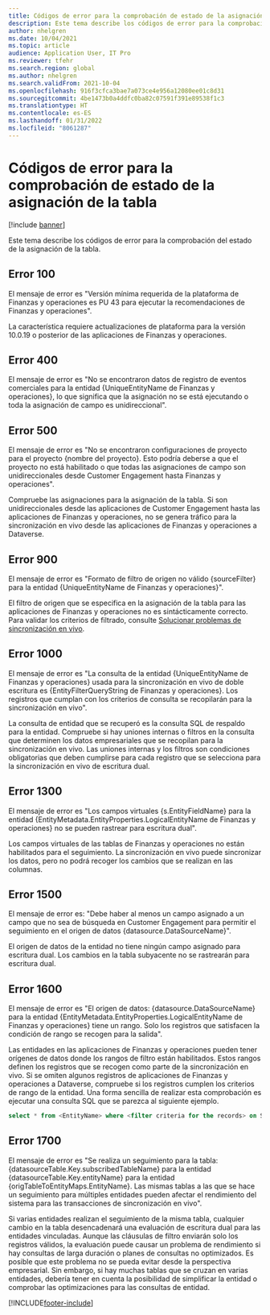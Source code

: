 ```yaml
---
title: Códigos de error para la comprobación de estado de la asignación de la tabla
description: Este tema describe los códigos de error para la comprobación del estado de la asignación de la tabla.
author: nhelgren
ms.date: 10/04/2021
ms.topic: article
audience: Application User, IT Pro
ms.reviewer: tfehr
ms.search.region: global
ms.author: nhelgren
ms.search.validFrom: 2021-10-04
ms.openlocfilehash: 916f3cfca3bae7a073ce4e956a12080ee01c8d31
ms.sourcegitcommit: 4be1473b0a4ddfc0ba82c07591f391e89538f1c3
ms.translationtype: HT
ms.contentlocale: es-ES
ms.lasthandoff: 01/31/2022
ms.locfileid: "8061287"
---
```

# <a name="errors-codes-for-the-table-map-health-check"></a>Códigos de error para la comprobación de estado de la asignación de la tabla

[!include [banner](../../includes/banner.md)]



Este tema describe los códigos de error para la comprobación del estado de la asignación de la tabla.

## <a name="error-100"></a>Error 100

El mensaje de error es "Versión mínima requerida de la plataforma de Finanzas y operaciones es PU 43 para ejecutar la recomendaciones de Finanzas y operaciones".

La característica requiere actualizaciones de plataforma para la versión 10.0.19 o posterior de las aplicaciones de Finanzas y operaciones.

## <a name="error-400"></a>Error 400

El mensaje de error es "No se encontraron datos de registro de eventos comerciales para la entidad \{UniqueEntityName de Finanzas y operaciones\}, lo que significa que la asignación no se está ejecutando o toda la asignación de campo es unidireccional".

## <a name="error-500"></a>Error 500

El mensaje de error es "No se encontraron configuraciones de proyecto para el proyecto \{nombre del proyecto\}. Esto podría deberse a que el proyecto no está habilitado o que todas las asignaciones de campo son unidireccionales desde Customer Engagement hasta Finanzas y operaciones".

Compruebe las asignaciones para la asignación de la tabla. Si son unidireccionales desde las aplicaciones de Customer Engagement hasta las aplicaciones de Finanzas y operaciones, no se genera tráfico para la sincronización en vivo desde las aplicaciones de Finanzas y operaciones a Dataverse.

## <a name="error-900"></a>Error 900

El mensaje de error es "Formato de filtro de origen no válido \{sourceFilter\} para la entidad \{UniqueEntityName de Finanzas y operaciones\}".

El filtro de origen que se especifica en la asignación de la tabla para las aplicaciones de Finanzas y operaciones no es sintácticamente correcto. Para validar los criterios de filtrado, consulte [Solucionar problemas de sincronización en vivo](dual-write-troubleshooting-live-sync.md#live-synchronization-issues-that-are-caused-by-incorrect-query-filter-syntax-on-the-dual-write-maps).

## <a name="error-1000"></a>Error 1000

El mensaje de error es "La consulta de la entidad \{UniqueEntityName de Finanzas y operaciones\} usada para la sincronización en vivo de doble escritura es \{EntityFilterQueryString de Finanzas y operaciones\}. Los registros que cumplan con los criterios de consulta se recopilarán para la sincronización en vivo".

La consulta de entidad que se recuperó es la consulta SQL de respaldo para la entidad. Compruebe si hay uniones internas o filtros en la consulta que determinen los datos empresariales que se recopilan para la sincronización en vivo. Las uniones internas y los filtros son condiciones obligatorias que deben cumplirse para cada registro que se selecciona para la sincronización en vivo de escritura dual.

## <a name="error-1300"></a>Error 1300

El mensaje de error es "Los campos virtuales \{s.EntityFieldName\} para la entidad \{EntityMetadata.EntityProperties.LogicalEntityName de Finanzas y operaciones\} no se pueden rastrear para escritura dual".

Los campos virtuales de las tablas de Finanzas y operaciones no están habilitados para el seguimiento. La sincronización en vivo puede sincronizar los datos, pero no podrá recoger los cambios que se realizan en las columnas.

## <a name="error-1500"></a>Error 1500

El mensaje de error es: "Debe haber al menos un campo asignado a un campo que no sea de búsqueda en Customer Engagement para permitir el seguimiento en el origen de datos \{datasource.DataSourceName\}".

El origen de datos de la entidad no tiene ningún campo asignado para escritura dual. Los cambios en la tabla subyacente no se rastrearán para escritura dual.

## <a name="error-1600"></a>Error 1600

El mensaje de error es "El origen de datos: \{datasource.DataSourceName\} para la entidad \{EntityMetadata.EntityProperties.LogicalEntityName de Finanzas y operaciones\} tiene un rango. Solo los registros que satisfacen la condición de rango se recogen para la salida".

Las entidades en las aplicaciones de Finanzas y operaciones pueden tener orígenes de datos donde los rangos de filtro están habilitados. Estos rangos definen los registros que se recogen como parte de la sincronización en vivo. Si se omiten algunos registros de aplicaciones de Finanzas y operaciones a Dataverse, compruebe si los registros cumplen los criterios de rango de la entidad. Una forma sencilla de realizar esta comprobación es ejecutar una consulta SQL que se parezca al siguiente ejemplo.

```sql
select * from <EntityName> where <filter criteria for the records> on SQL.
```

## <a name="error-1700"></a>Error 1700

El mensaje de error es "Se realiza un seguimiento para la tabla: \{datasourceTable.Key.subscribedTableName\} para la entidad \{datasourceTable.Key.entityName\} para la entidad \{origTableToEntityMaps.EntityName\}. Las mismas tablas a las que se hace un seguimiento para múltiples entidades pueden afectar el rendimiento del sistema para las transacciones de sincronización en vivo".

Si varias entidades realizan el seguimiento de la misma tabla, cualquier cambio en la tabla desencadenará una evaluación de escritura dual para las entidades vinculadas. Aunque las cláusulas de filtro enviarán solo los registros válidos, la evaluación puede causar un problema de rendimiento si hay consultas de larga duración o planes de consultas no optimizados. Es posible que este problema no se pueda evitar desde la perspectiva empresarial. Sin embargo, si hay muchas tablas que se cruzan en varias entidades, debería tener en cuenta la posibilidad de simplificar la entidad o comprobar las optimizaciones para las consultas de entidad.

[!INCLUDE[footer-include](../../../../includes/footer-banner.md)]

